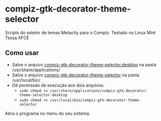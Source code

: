 # compiz-gtk-decorator-theme-selector
Scripts do seletor de temas Metacity para o Compiz.
Testado no Linux Mint Tessa XFCE

## Como usar
- Salve o arquivo [compiz-gtk-decorator-theme-selector.desktop](https://raw.githubusercontent.com/leandroramos/packages-community/master/compiz-manjaro/compiz-gtk-decorator-theme-selector.desktop) na pasta /usr/share/applications/
- Salve o arquivo [compiz-gtk-decorator-theme-selector](https://raw.githubusercontent.com/leandroramos/packages-community/master/compiz-manjaro/compiz-gtk-decorator-theme-selector) na pasta /usr/local/bin/
- Dê permissão de execução aos dois arquivos:
    - `sudo chmod +x /usr/share/applications/compiz-gtk-decorator-theme-selector.desktop`
    - `sudo chmod +x /usr/local/bin/compiz-gtk-decorator-theme-selector`

Abra o programa no menu do seu sistema.
